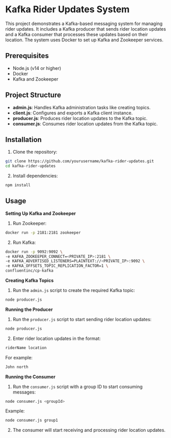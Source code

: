 
# Kafka Rider Updates System

This project demonstrates a Kafka-based messaging system for managing rider updates. It includes a Kafka producer that sends rider location updates and a Kafka consumer that processes these updates based on their location. The system uses Docker to set up Kafka and Zookeeper services.


## Prerequisites

- Node.js (v14 or higher)
- Docker
- Kafka and Zookeeper






## Project Structure

- **admin.js**: Handles Kafka administration tasks like creating topics.
- **client.js**: Configures and exports a Kafka client instance.
- **producer.js**: Produces rider location updates to the Kafka topic.
- **consumer.js**: Consumes rider location updates from the Kafka topic.



## Installation

1. Clone the repository:

```bash
git clone https://github.com/yourusername/kafka-rider-updates.git
cd kafka-rider-updates

```

2. Install dependencies:
```bash
npm install
```
## Usage

**Setting Up Kafka and Zookeeper**

1. Run Zookeeper:

```bash
docker run -p 2181:2181 zookeeper
```
2. Run Kafka:

```bash
docker run -p 9092:9092 \
-e KAFKA_ZOOKEEPER_CONNECT=<PRIVATE_IP>:2181 \
-e KAFKA_ADVERTISED_LISTENERS=PLAINTEXT://<PRIVATE_IP>:9092 \
-e KAFKA_OFFSETS_TOPIC_REPLICATION_FACTOR=1 \
confluentinc/cp-kafka
```
**Creating Kafka Topics**

1. Run the `admin.js` script to create the required Kafka topic:

```bash
node producer.js
```

**Running the Producer**

1. Run the `producer.js` script to start sending rider location updates:

```bash
node producer.js
```

2. Enter rider location updates in the format:

```bash
riderName location
```

For example:

```bash
John north
```

**Running the Consumer**

1. Run the `consumer.js` script with a group ID to start consuming messages:

```bash
node consumer.js <groupId>
```

Example:

```bash
node consumer.js group1
```

2. The consumer will start receiving and processing rider location updates.

